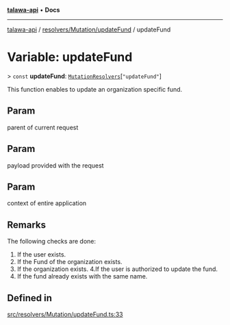 [**talawa-api**](../../../../README.md) • **Docs**

***

[talawa-api](../../../../modules.md) / [resolvers/Mutation/updateFund](../README.md) / updateFund

# Variable: updateFund

\> `const` **updateFund**: [`MutationResolvers`](../../../../types/generatedGraphQLTypes/type-aliases/MutationResolvers.md)\[`"updateFund"`\]

This function enables to update an organization specific fund.

## Param

parent of current request

## Param

payload provided with the request

## Param

context of entire application

## Remarks

The following checks are done:
1. If the user exists.
2. If the Fund of the organization exists.
3. If the organization exists.
4.If the user is authorized to update the fund.
5. If the fund already exists with the same name.

## Defined in

[src/resolvers/Mutation/updateFund.ts:33](https://github.com/PalisadoesFoundation/talawa-api/blob/2f8fb6988cd34004fbbf76550c8eef691b861a19/src/resolvers/Mutation/updateFund.ts#L33)
